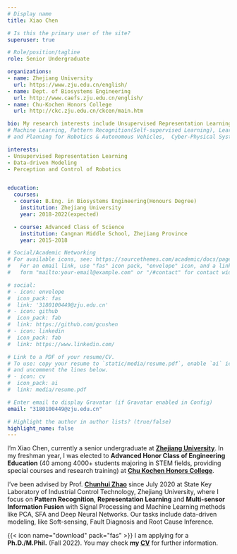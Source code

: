 ```yaml
---
# Display name
title: Xiao Chen

# Is this the primary user of the site?
superuser: true

# Role/position/tagline
role: Senior Undergraduate

organizations:
- name: Zhejiang University
  url: https://www.zju.edu.cn/english/
- name: Dept. of Biosystems Engineering
  url: http://www.caefs.zju.edu.cn/english/
- name: Chu-Kochen Honors College
  url: http://ckc.zju.edu.cn/ckcen/main.htm

bio: My research interests include Unsupervised Representation Learning, Data-driven Modeling and Perception and Control of Robotics.
# Machine Learning, Pattern Recognition(Self-supervised Learning), Learning-based Perception 
# and Planning for Robotics & Autonomous Vehicles,  Cyber-Physical Systems.

interests:
- Unsupervised Representation Learning
- Data-driven Modeling
- Perception and Control of Robotics


education:
  courses:
  - course: B.Eng. in Biosystems Engineering(Honours Degree)
    institution: Zhejiang University
    year: 2018-2022(expected)

  - course: Advanced Class of Science
    institution: Cangnan Middle School, Zhejiang Province
    year: 2015-2018

# Social/Academic Networking
# For available icons, see: https://sourcethemes.com/academic/docs/page-builder/#icons
#   For an email link, use "fas" icon pack, "envelope" icon, and a link in the
#   form "mailto:your-email@example.com" or "/#contact" for contact widget.

# social:
# - icon: envelope
#  icon_pack: fas
#  link: '3180100449@zju.edu.cn'
# - icon: github
#  icon_pack: fab
#  link: https://github.com/gcushen
# - icon: linkedin
#  icon_pack: fab
#  link: https://www.linkedin.com/

# Link to a PDF of your resume/CV.
# To use: copy your resume to `static/media/resume.pdf`, enable `ai` icons in `params.toml`, 
# and uncomment the lines below.
# - icon: cv
#  icon_pack: ai
#  link: media/resume.pdf

# Enter email to display Gravatar (if Gravatar enabled in Config)
email: "3180100449@zju.edu.cn"

# Highlight the author in author lists? (true/false)
highlight_name: false
---
```


I’m Xiao Chen, currently a senior undergraduate at [**Zhejiang University**](https://www.zju.edu.cn/english/). In my freshman year, I was elected to **Advanced Honor Class of Engineering Education** (40 among 4000+ students majoring in STEM fields, providing special courses and research training) at [**Chu Kochen Honors College**](http://ckc.zju.edu.cn/ckcen/main.htm).

 I’ve been advised by Prof. [**Chunhui Zhao**](https://person.zju.edu.cn/en/chhzhao/)  since July 2020 at State Key Laboratory of Industrial Control Technology, Zhejiang University, where I focus on **Pattern Recognition**, **Representation Learning** and **Multi-sensor Information Fusion** with Signal Processing and Machine Learning methods like PCA, SFA and Deep Neural Networks. Our tasks include data-driven modeling, like Soft-sensing, Fault Diagnosis and Root Cause Inference.

{{< icon name="download" pack="fas" >}} I am applying for a **Ph.D./M.Phil.** (Fall 2022). You may check **my [CV](https://drive.google.com/file/d/1IlCl_GRiPt3THxyfQrl1hioxAl_c3jUw/view?usp=sharing)** for further information.


